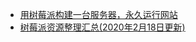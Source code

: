 


* [用树莓派构建一台服务器，永久运行网站](https://segmentfault.com/a/1190000021143144)
* [树莓派资源整理汇总(2020年2月18日更新)](https://segmentfault.com/a/1190000021776077)
